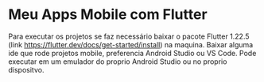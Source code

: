 # Meu Apps Mobile com Flutter

Para executar os projetos se faz necessário baixar o pacote Flutter 1.22.5 (link https://flutter.dev/docs/get-started/install) na maquina.
Baixar alguma ide que rode projetos mobile, preferencia Android Studio ou VS Code.
Pode executar em um emulador do proprio Android Studio ou no proprio dispositvo.
